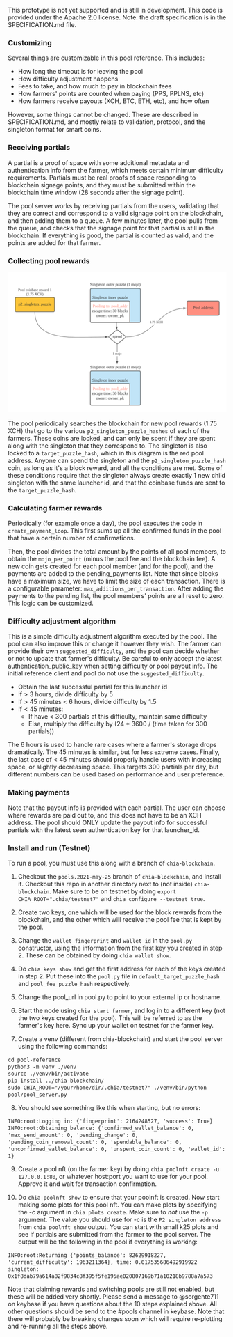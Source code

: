 This prototype is not yet supported and is still in development.
This code is provided under the Apache 2.0 license.
Note: the draft specification is in the SPECIFICATION.md file.

### Customizing
Several things are customizable in this pool reference. This includes:
* How long the timeout is for leaving the pool
* How difficulty adjustment happens
* Fees to take, and how much to pay in blockchain fees  
* How farmers' points are counted when paying (PPS, PPLNS, etc)
* How farmers receive payouts (XCH, BTC, ETH, etc), and how often

However, some things cannot be changed. These are described in SPECIFICATION.md, and mostly relate to validation,
protocol, and the singleton format for smart coins. 

### Receiving partials
A partial is a proof of space with some additional metadata and authentication info from the farmer, which
meets certain minimum difficulty requirements. Partials must be real proofs of space responding to blockchain signage
points, and they must be submitted within the blockchain time window (28 seconds after the signage point).

The pool server works by receiving partials from the users, validating that they are correct and correspond to a valid
signage point on the blockchain, and then adding them to a queue. A few minutes later, the pool pulls from the
queue, and checks that the signage point for that partial is still in the blockchain. If everything is good, the
partial is counted as valid, and the points are added for that farmer.


### Collecting pool rewards
![Pool absorbing rewards image](images/absorb.png?raw=true "Absorbing rewards")

The pool periodically searches the blockchain for new pool rewards (1.75 XCH) that go to the various
`p2_singleton_puzzle_hashes` of each of the farmers. These coins are locked, and can only be spent if they are spent
along with the singleton that they correspond to. The singleton is also locked to a `target_puzzle_hash`, which in
this diagram is the red pool address. Anyone can spend the singleton and the `p2_singleton_puzzle_hash` coin, as 
long as it's a block reward, and all the conditions are met. Some of these conditions require that the singleton
always create exactly 1 new child singleton with the same launcher id, and that the coinbase funds are sent to the 
`target_puzzle_hash`.

### Calculating farmer rewards

Periodically (for example once a day), the pool executes the code in `create_payment_loop`. This first sums up all the 
confirmed funds in the pool that have a certain number of confirmations.

Then, the pool divides the total amount by the points of all pool members, to obtain the `mojo_per_point` (minus the pool fee
and the blockchain fee). A new coin gets created for each pool member (and for the pool), and the payments are added
to the pending_payments list. Note that since blocks have a maximum size, we have to limit the size of each transaction.
There is a configurable parameter: `max_additions_per_transaction`. After adding the payments to the pending list,
the pool members' points are all reset to zero. This logic can be customized.


### Difficulty adjustment algorithm
This is a simple difficulty adjustment algorithm executed by the pool. The pool can also improve this or change it 
however they wish. The farmer can provide their own `suggested_difficulty`, and the pool can decide whether or not
to update that farmer's difficulty. Be careful to only accept the latest authentication_public_key when setting
difficulty or pool payout info. The initial reference client and pool do not use the `suggested_difficulty`.

- Obtain the last successful partial for this launcher id
- If > 3 hours, divide difficulty by 5
- If > 45 minutes < 6 hours, divide difficulty by 1.5
- If < 45 minutes:
   - If have < 300 partials at this difficulty, maintain same difficulty
   - Else, multiply the difficulty by (24 * 3600 / (time taken for 300 partials))
  
The 6 hours is used to handle rare cases where a farmer's storage drops dramatically. The 45 minutes is similar, but
for less extreme cases. Finally, the last case of < 45 minutes should properly handle users with increasing space,
or slightly decreasing space. This targets 300 partials per day, but different numbers can be used based on
performance and user preference.

### Making payments
Note that the payout info is provided with each partial. The user can choose where rewards are paid out to, and this
does not have to be an XCH address. The pool should ONLY update the payout info for successful partials with the
latest seen authentication key for that launcher_id.


### Install and run (Testnet)
To run a pool, you must use this along with a branch of `chia-blockchain`.

1. Checkout the `pools.2021-may-25` branch of `chia-blockchain`, and install it. Checkout this repo in another
directory next to (not inside) `chia-blockchain`. Make sure to be on testnet by doing `export CHIA_ROOT=".chia/testnet7"` and `chia configure --testnet true`.

2. Create two keys, one which will be used for the block rewards from the blockchain, and the other
which will receive the pool fee that is kept by the pool.

3. Change the `wallet_fingerprint` and `wallet_id` in the `pool.py` constructor, using the information from the first
key you created in step 2. These can be obtained by doing `chia wallet show`.

4. Do `chia keys show` and get the first address for each of the keys created in step 2. Put these into the `pool.py`
file in `default_target_puzzle_hash` and `pool_fee_puzzle_hash` respectively.
   
5. Change the pool_url in pool.py to point to your external ip or hostname.

6. Start the node using `chia start farmer`, and log in to a different key (not the two keys created for the pool). 
This will be referred to as the farmer's key here. Sync up your wallet on testnet for the farmer key. 

7. Create a venv (different from chia-blockchain) and start the pool server using the following commands:

```
cd pool-reference
python3 -m venv ./venv
source ./venv/bin/activate
pip install ../chia-blockchain/ 
sudo CHIA_ROOT="/your/home/dir/.chia/testnet7" ./venv/bin/python pool/pool_server.py
```

8. You should see something like this when starting, but no errors:
```
INFO:root:Logging in: {'fingerprint': 2164248527, 'success': True}
INFO:root:Obtaining balance: {'confirmed_wallet_balance': 0, 'max_send_amount': 0, 'pending_change': 0, 'pending_coin_removal_count': 0, 'spendable_balance': 0, 'unconfirmed_wallet_balance': 0, 'unspent_coin_count': 0, 'wallet_id': 1}
```

9. Create a pool nft (on the farmer key) by doing `chia poolnft create -u 127.0.0.1:80`, or whatever host:port you want
to use for your pool. Approve it and wait for transaction confirmation.
   
10. Do `chia poolnft show` to ensure that your poolnft is created. Now start making some plots for this pool nft.
You can make plots by specifying the -c argument in `chia plots create`. Make sure to *not* use the `-p` argument. The 
    value you should use for -c is the `P2 singleton address` from `chia poolnft show` output.
 You can start with small k25 plots and see if partials are submitted from the farmer to the pool server. The output
will be the following in the pool if everything is working:
```
INFO:root:Returning {'points_balance': 82629918227, 'current_difficulty': 1963211364}, time: 0.017535686492919922 singleton: 0x1f8dab79a614a82f9834c8f395f5fe195ae020807169b71a10218b9788a7a573
```
    
Note that claiming rewards and switching pools are still not enabled, but these will be added very shortly. Please
send a message to @sorgente711 on keybase if you have questions about the 10 steps explained above. All other questions
should be send to the #pools channel in keybase. Note that there will probably be breaking changes soon which will
require re-plotting and re-running all the steps above.



